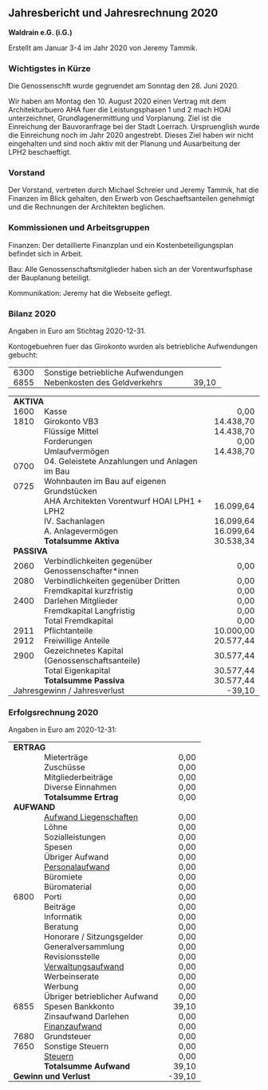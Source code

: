 <head>
<style>
  td { padding: 0 10px 0 10px; }
  td.r { text-align: right; }
</style>
</head>


## Jahresbericht und Jahresrechnung 2020

<b>Waldrain e.G. (i.G.)</b>

Erstellt am Januar 3-4 im Jahr 2020 von Jeremy Tammik.

### Wichtigstes in Kürze

Die Genossenschft wurde gegruendet am Sonntag den 28. Juni 2020.

Wir haben am Montag den 10. August 2020 einen Vertrag mit dem Architekturbuero AHA fuer die Leistungsphasen 1 und 2 mach HOAI unterzeichnet, Grundlagenermittlung und Vorplanung.
Ziel ist die Einreichung der Bauvoranfrage bei der Stadt Loerrach.
Urspruenglish wurde die Einreichung noch im Jahr 2020 angestrebt.
Dieses Ziel haben wir nicht eingehalten und sind noch aktiv mit der Planung und Ausarbeitung der LPH2 beschaeftigt.

### Vorstand

Der Vorstand, vertreten durch Michael Schreier und Jeremy Tammik, hat die Finanzen im Blick gehalten, den Erwerb von Geschaeftsanteilen genehmigt und die Rechnungen der Architekten beglichen.

### Kommissionen und Arbeitsgruppen

Finanzen: Der detaillierte Finanzplan und ein Kostenbeteiligungsplan befindet sich in Arbeit.

Bau: Alle Genossenschaftsmitglieder haben sich an der Vorentwurfsphase der Bauplanung beteiligt.

Kommunikation: Jeremy hat die Webseite geflegt.

<!--
### Von LeNa

- Finanzkommission: Brückenfinanzierung von X Mio; diverse Kampagnen, Anteilscheinkapital erhöhen,  Darlehenszusagen generieren, Informationsbroschüre, um das Finanzierungsmodell zu erklären, Gesuche an Stiftungen und Institutionen stellen
- Baukommission: prüfen und beurteilen in Zusammenarbeit mit dem Vorstand und der Nutzungskommission das Vorprojekt, in einem ganztägigen Workshop den Mitgliedern vorstellen; themenspezifische Inputs (z.B. zu Elektrosmog, Grauwasser- und Regenwassernutzung, Trockentoiletten, leimfreie Küchen).
- Kommunikationskommission: Webseite.
- Landwirtschaftskommission: solidarische Landwirtschaft, Kontakte zu diversen landwirtschaftlichen Betrieben in der Region.
- Nutzungskommission: Abstimmung des Vorprojekts mit dem Planungsleitfaden. Austausch mit Interessenten für Ateliers.
- Vermietungskommission: Grobplanung.
- Projektgruppe 'Leben auf kleinem Fuss': Interviews und Gespräche, besuchte andere Wohnprojekte, Thema Flächenbedürfnisse und Gestaltungsmöglichkeiten. 
- AG Soziale Charta: Workshop zu Nachhaltigkeit
- AG TeilenSchenken: 'Nähen, Flicken und Upcycling'
- AG Freunde und Sinn: social muscle club und Organisation der Apéros
- Thema interner Informationsfluss: regelmässige Infomails nach jeder Vorstandssitzung.
- Informations- und Öffentlichkeitsarbeit: Filmreihe 'Die Kraft der Lokalen' 
-->



### Bilanz 2020

Angaben in Euro am Stichtag 2020-12-31.

Kontogebuehren fuer das Girokonto wurden als betriebliche Aufwendungen gebucht:

<table>
<tr><td>6300</td><td>Sonstige betriebliche Aufwendungen</td><td></td></tr>
<tr><td>6855</td><td>Nebenkosten des Geldverkehrs</td><td class="r">39,10</td></tr>
</table>

<table>
<tr><td colspan="3"><b>AKTIVA</b></td></tr>

<tr><td>1600</td><td>Kasse</td><td class="r">0,00</td></tr>
<tr><td>1810</td><td>Girokonto VB3</td><td class="r">14.438,70</td></tr>
<tr><td></td><td>Flüssige Mittel</td><td class="r">14.438,70</td></tr>
<tr><td></td><td>Forderungen</td><td class="r">0,00</td></tr>
<tr><td></td><td>Umlaufvermögen</td><td class="r">14.438,70</td></tr>

<tr><td class="r">0700</td><td>04. Geleistete Anzahlungen und Anlagen im Bau</td><td></td></tr>
<tr><td class="r">0725</td><td>Wohnbauten im Bau auf eigenen Grundstücken</td><td></td></tr>
<tr><td></td><td>AHA Architekten Vorentwurf HOAI LPH1 + LPH2</td><td class="r">16.099,64</td></tr>
<tr><td></td><td>IV. Sachanlagen</td><td class="r">16.099,64</td></tr>
<tr><td></td><td>A. Anlagevermögen</td><td class="r">16.099,64</td></tr>

<tr><td></td><td><b>Totalsumme Aktiva</b></td><td class="r">30.538,34</td></tr>

<tr><td colspan="3"><b>PASSIVA</b></td></tr>

<tr><td>2060</td><td>Verbindlichkeiten gegenüber Genossenschafter*innen</td><td class="r">0,00</td></tr>
<tr><td>2080</td><td>Verbindlichkeiten gegenüber Dritten</td><td class="r">0,00</td></tr>
<tr><td></td><td>Fremdkapital kurzfristig</td><td class="r">0,00</td></tr>
<tr><td>2400</td><td>Darlehen Mitglieder</td><td class="r">0,00</td></tr>
<tr><td></td><td>Fremdkapital Langfristig</td><td class="r">0,00</td></tr>
<tr><td></td><td>Total Fremdkapital</td><td class="r">0,00</td></tr>

<tr><td>2911</td><td>Pflichtanteile</td><td class="r">10.000,00</td></tr>
<tr><td>2912</td><td>Freiwillige Anteile</td><td class="r">20.577,44</td></tr>
<tr><td>2900</td><td>Gezeichnetes Kapital (Genossenschaftsanteile)</td><td class="r">30.577,44</td></tr>

<tr><td></td><td>Total Eigenkapital</td><td class="r">30.577,44</td></tr>

<tr><td></td><td><b>Totalsumme Passiva</b></td><td class="r">30.577,44</td></tr>

<tr><td colspan="2">Jahresgewinn / Jahresverlust</td><td class="r">-39,10</td></tr>
</table>

### Erfolgsrechnung 2020

Angaben in Euro am 2020-12-31:

<table>
<tr><td colspan="3"><b>ERTRAG</b></td></tr>
<tr><td></td><td>Mieterträge</td><td class="r">0,00</td></tr>
<tr><td></td><td>Zuschüsse</td><td class="r">0,00</td></tr>
<tr><td></td><td>Mitgliederbeiträge</td><td class="r">0,00</td></tr>
<tr><td></td><td>Diverse Einnahmen</td><td class="r">0,00</td></tr>
<tr><td></td><td><b>Totalsumme Ertrag</b></td><td class="r">0,00</td></tr>
<tr><td colspan="3"><b>AUFWAND</b></td></tr>
<tr><td></td><td><u>Aufwand Liegenschaften</u></td><td class="r">0,00</td></tr>
<tr><td></td><td>Löhne</td><td class="r">0,00</td></tr>
<tr><td></td><td>Sozialleistungen</td><td class="r">0,00</td></tr>
<tr><td></td><td>Spesen</td><td class="r">0,00</td></tr>
<tr><td></td><td>Übriger Aufwand</td><td class="r">0,00</td></tr>
<tr><td></td><td><u>Personalaufwand</u></td><td class="r">0,00</td></tr>
<tr><td></td><td>Büromiete</td><td class="r">0,00</td></tr>
<tr><td></td><td>Büromaterial</td><td class="r">0,00</td></tr>
<tr><td>6800</td><td>Porti</td><td class="r">0,00</td></tr>
<tr><td></td><td>Beiträge</td><td class="r">0,00</td></tr>
<tr><td></td><td>Informatik</td><td class="r">0,00</td></tr>
<tr><td></td><td>Beratung</td><td class="r">0,00</td></tr>
<tr><td></td><td>Honorare / Sitzungsgelder</td><td class="r">0,00</td></tr>
<tr><td></td><td>Generalversammlung</td><td class="r">0,00</td></tr>
<tr><td></td><td>Revisionsstelle</td><td class="r">0,00</td></tr>
<tr><td></td><td><u>Verwaltungsaufwand</u></td><td class="r">0,00</td></tr>
<tr><td></td><td>Werbeinserate</td><td class="r">0,00</td></tr>
<tr><td></td><td>Werbung</td><td class="r">0,00</td></tr>
<tr><td></td><td>Übriger betrieblicher Aufwand</td><td class="r">0,00</td></tr>
<tr><td>6855</td><td>Spesen Bankkonto</td><td class="r">39,10</td></tr>
<tr><td></td><td>Zinsaufwand Darlehen</td><td class="r">0,00</td></tr>
<tr><td></td><td><u>Finanzaufwand</u></td><td class="r">0,00</td></tr>
<tr><td>7680</td><td>Grundsteuer</td><td class="r">0,00</td></tr>
<tr><td>7650</td><td>Sonstige Steuern</td><td class="r">0,00</td></tr>
<tr><td></td><td><u>Steuern</u></td><td class="r">0,00</td></tr>
<tr><td></td><td><b>Totalsumme Aufwand</b></td><td class="r">39,10</td></tr>
<tr><td colspan="2"><b>Gewinn und Verlust</b></td><td class="r">-39,10</td></tr>
</table>

<!--

### Erfolgsrechnung / Budget 2021

Angaben in Euro

  Budget 2021 2020
  
3000 Mieterträge 3400 Zuschüsse
3500 Mitgliederbeiträge LeNa
3501 Diverse Einnahmen (Spenden)
Summe Bruttoertrag

Aufwand
Aufwand Liegenschaften
Entschädigung Vorstand
übriger Personalaufwand
Personalaufwand

6500 Büromiete 960.00
6502 Büromaterial 711.95
6504 Porti 0.00
6505 Beiträge 270.00
6506 Informatikaufwand
6530 Beratung
Veranstaltungen / Workshops
6550 Generalversammlung
6560 Revisionsstelle
Verwaltungsaufwand
Werbeaufwand
übriger betieblicher Aufwand
6909 Spesen Bankkonto ABS
Darlehenszinsen
Finanzaufwand
Übriger Aufwand
Steuern
Summe Aufwand
Gewinn/Verlust
-->

